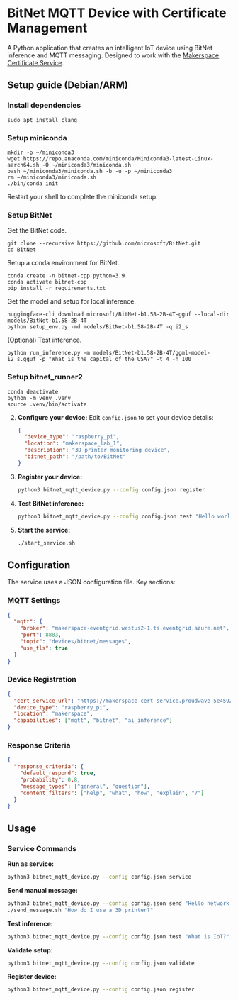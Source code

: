 # BitNet MQTT Device with Certificate Management

A Python application that creates an intelligent IoT device using BitNet inference and MQTT messaging. Designed to work with the [Makerspace Certificate Service](https://github.com/dkirby-ms/makerspace2025).

## Setup guide (Debian/ARM)

### Install dependencies

```shell
sudo apt install clang
```

### Setup miniconda

```shell
mkdir -p ~/miniconda3
wget https://repo.anaconda.com/miniconda/Miniconda3-latest-Linux-aarch64.sh -O ~/miniconda3/miniconda.sh
bash ~/miniconda3/miniconda.sh -b -u -p ~/miniconda3
rm ~/miniconda3/miniconda.sh
./bin/conda init
```

Restart your shell to complete the miniconda setup.

### Setup BitNet

Get the BitNet code.

```shell
git clone --recursive https://github.com/microsoft/BitNet.git
cd BitNet
```

Setup a conda environment for BitNet.

```shell
conda create -n bitnet-cpp python=3.9
conda activate bitnet-cpp
pip install -r requirements.txt
```

Get the model and setup for local inference.

```shell
huggingface-cli download microsoft/BitNet-b1.58-2B-4T-gguf --local-dir models/BitNet-b1.58-2B-4T
python setup_env.py -md models/BitNet-b1.58-2B-4T -q i2_s
```

(Optional) Test inference.

```shell
python run_inference.py -m models/BitNet-b1.58-2B-4T/ggml-model-i2_s.gguf -p "What is the capital of the USA?" -t 4 -n 100
```

### Setup bitnet_runner2

```shell
conda deactivate
python -m venv .venv
source .venv/bin/activate
```

2. **Configure your device:**
   Edit `config.json` to set your device details:
   ```json
   {
     "device_type": "raspberry_pi",
     "location": "makerspace_lab_1",
     "description": "3D printer monitoring device",
     "bitnet_path": "/path/to/BitNet"
   }
   ```

3. **Register your device:**
   ```bash
   python3 bitnet_mqtt_device.py --config config.json register
   ```

4. **Test BitNet inference:**
   ```bash
   python3 bitnet_mqtt_device.py --config config.json test "Hello world"
   ```

5. **Start the service:**
   ```bash
   ./start_service.sh
   ```

## Configuration

The service uses a JSON configuration file. Key sections:

### MQTT Settings

```json
{
  "mqtt": {
    "broker": "makerspace-eventgrid.westus2-1.ts.eventgrid.azure.net",
    "port": 8883,
    "topic": "devices/bitnet/messages",
    "use_tls": true
  }
}
```

### Device Registration

```json
{
  "cert_service_url": "https://makerspace-cert-service.proudwave-5e4592e9.westus2.azurecontainerapps.io",
  "device_type": "raspberry_pi",
  "location": "makerspace",
  "capabilities": ["mqtt", "bitnet", "ai_inference"]
}
```

### Response Criteria

```json
{
  "response_criteria": {
    "default_respond": true,
    "probability": 0.8,
    "message_types": ["general", "question"],
    "content_filters": ["help", "what", "how", "explain", "?"]
  }
}
```

## Usage

### Service Commands

**Run as service:**
```bash
python3 bitnet_mqtt_device.py --config config.json service
```

**Send manual message:**
```bash
python3 bitnet_mqtt_device.py --config config.json send "Hello network!"
./send_message.sh "How do I use a 3D printer?"
```

**Test inference:**
```bash
python3 bitnet_mqtt_device.py --config config.json test "What is IoT?"
```

**Validate setup:**
```bash
python3 bitnet_mqtt_device.py --config config.json validate
```

**Register device:**
```bash
python3 bitnet_mqtt_device.py --config config.json register
```

